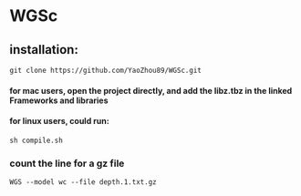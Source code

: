 # WGSc
## installation:
    git clone https://github.com/YaoZhou89/WGSc.git
#### for mac users, open the project directly, and add the libz.tbz in the linked Frameworks and libraries
#### for linux users, could run:
    sh compile.sh
    
### count the line for a gz file
    WGS --model wc --file depth.1.txt.gz
